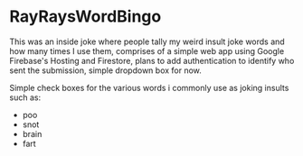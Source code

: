 # RayRaysWordBingo
This was an inside joke where people tally my weird insult joke words and how many times I use them, comprises of a simple web app using Google Firebase's Hosting and Firestore, plans to add authentication to identify who sent the submission, simple dropdown box for now.

Simple check boxes for the various words i commonly use as joking insults such as:

- poo
- snot
- brain
- fart
